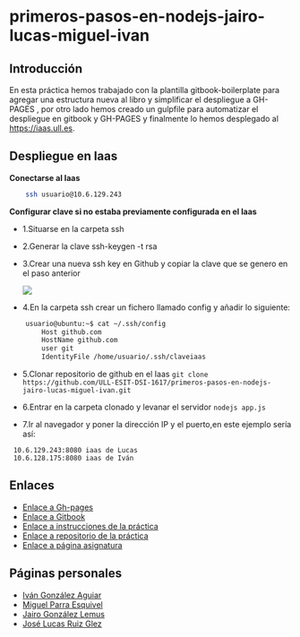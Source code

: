 # primeros-pasos-en-nodejs-jairo-lucas-miguel-ivan


## Introducción

En esta práctica hemos trabajado con la plantilla gitbook-boilerplate para agregar una estructura nueva al libro y simplificar
el despliegue a GH-PAGES , por otro lado hemos creado un gulpfile para automatizar el despliegue en gitbook y GH-PAGES y finalmente
lo hemos desplegado al https://iaas.ull.es.

## Despliegue en Iaas

**Conectarse al Iaas**
```bash 
    ssh usuario@10.6.129.243
```

**Configurar clave si no estaba previamente configurada en el Iaas**

* 1.Situarse en la carpeta ssh

* 2.Generar la clave ssh-keygen -t rsa

* 3.Crear una nueva ssh key en Github y copiar la clave que se genero en el paso anterior

    ![](https://help.github.com/assets/images/help/settings/ssh-key-paste.png)

* 4.En la carpeta ssh crear un fichero llamado config y añadir lo siguiente:

```bash 
    usuario@ubuntu:~$ cat ~/.ssh/config 
        Host github.com
        HostName github.com
        user git
        IdentityFile /home/usuario/.ssh/claveiaas
```

* 5.Clonar repositorio de github en el Iaas ```git clone https://github.com/ULL-ESIT-DSI-1617/primeros-pasos-en-nodejs-jairo-lucas-miguel-ivan.git```

* 6.Entrar en la carpeta clonado y levanar el servidor ```nodejs app.js```

* 7.Ir al navegador y poner la dirección IP y el puerto,en este ejemplo sería así: 
```
 10.6.129.243:8080 iaas de Lucas
 10.6.128.175:8080 iaas de Iván
```

## Enlaces

* [Enlace a Gh-pages](https://ull-esit-dsi-1617.github.io/primeros-pasos-en-nodejs-jairo-lucas-miguel-ivan/)
* [Enlace a Gitbook](https://www.gitbook.com/book/alu0100785265/tarea-inicial/details)
* [Enlace a instrucciones de la práctica](https://casianorodriguezleon.gitbooks.io/ull-esit-1617/practicas/practicatareasiniciales2.html)
* [Enlace a repositorio de la práctica](https://github.com/ULL-ESIT-DSI-1617/primeros-pasos-en-nodejs-jairo-lucas-miguel-ivan)
* [Enlace a página asignatura](https://campusvirtual.ull.es/1617/course/view.php?id=1136)

## Páginas personales

* [Iván González Aguiar](https://ivan-ga.github.io/)
* [Miguel Parra Esquivel](https://alu0100200393.github.io/)
* [Jairo González Lemus](https://alu0100813272.github.io/)
* [José Lucas Ruiz Glez](https://alu0100785265.github.io/)
